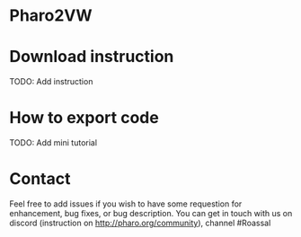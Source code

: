 # Pharo2VW

# Download instruction
TODO: Add instruction

# How to export code
TODO: Add mini tutorial

# Contact
Feel free to add issues if you wish to have some requestion for enhancement, bug fixes, or bug description.
You can get in touch with us on discord (instruction on http://pharo.org/community), channel #Roassal

